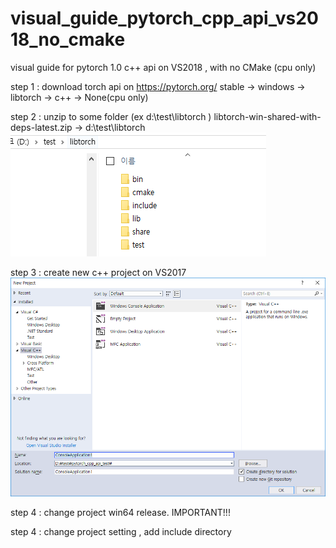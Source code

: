# visual_guide_pytorch_cpp_api_vs2018_no_cmake
visual guide for pytorch 1.0 c++ api  on VS2018 , with no CMake (cpu only)


step 1 : download torch api on https://pytorch.org/ 
  stable -> windows -> libtorch -> c++ -> None(cpu only) 

step 2 : unzip to some folder (ex d:\test\libtorch )
  libtorch-win-shared-with-deps-latest.zip -> d:\test\libtorch
  ![folder preview](https://github.com/nomoreid/visual_guide_pytorch_cpp_api_vs2018_no_cmake/blob/master/screenshot/0.PNG)

step 3 : create new c++ project on VS2017
  ![folder preview](https://github.com/nomoreid/visual_guide_pytorch_cpp_api_vs2018_no_cmake/blob/master/screenshot/1.png)

step 4 : change project win64 release. IMPORTANT!!!

step 4 : change project setting , add include directory 
  

